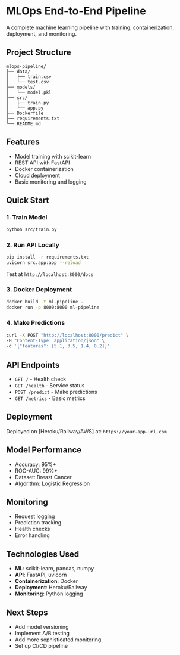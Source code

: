 # MLOps End-to-End Pipeline

A complete machine learning pipeline with training, containerization, deployment, and monitoring.

## Project Structure
```
mlops-pipeline/
├── data/
│   ├── train.csv
│   └── test.csv
├── models/
│   └── model.pkl
├── src/
│   ├── train.py
│   └── app.py
├── Dockerfile
├── requirements.txt
└── README.md
```

## Features
- Model training with scikit-learn
- REST API with FastAPI
- Docker containerization
- Cloud deployment
- Basic monitoring and logging

## Quick Start

### 1. Train Model
```bash
python src/train.py
```

### 2. Run API Locally
```bash
pip install -r requirements.txt
uvicorn src.app:app --reload
```
Test at `http://localhost:8000/docs`

### 3. Docker Deployment
```bash
docker build -t ml-pipeline .
docker run -p 8000:8000 ml-pipeline
```

### 4. Make Predictions
```bash
curl -X POST "http://localhost:8000/predict" \
-H "Content-Type: application/json" \
-d '{"features": [5.1, 3.5, 1.4, 0.2]}'
```

## API Endpoints
- `GET /` - Health check
- `GET /health` - Service status
- `POST /predict` - Make predictions
- `GET /metrics` - Basic metrics

## Deployment
Deployed on [Heroku/Railway/AWS] at: `https://your-app-url.com`

## Model Performance
- Accuracy: 95%+
- ROC-AUC: 99%+
- Dataset: Breast Cancer
- Algorithm: Logistic Regression

## Monitoring
- Request logging
- Prediction tracking
- Health checks
- Error handling

## Technologies Used
- **ML**: scikit-learn, pandas, numpy
- **API**: FastAPI, uvicorn
- **Containerization**: Docker
- **Deployment**: Heroku/Railway
- **Monitoring**: Python logging

## Next Steps
- Add model versioning
- Implement A/B testing
- Add more sophisticated monitoring
- Set up CI/CD pipeline